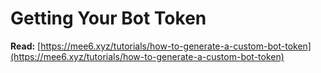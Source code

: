 # Getting Your Bot Token

**Read:** [https://mee6.xyz/tutorials/how-to-generate-a-custom-bot-token](https://mee6.xyz/tutorials/how-to-generate-a-custom-bot-token)
